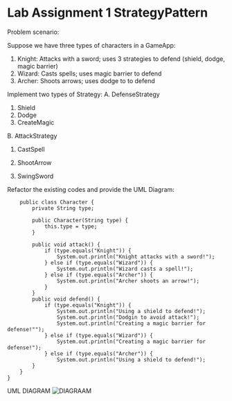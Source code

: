 # Lab Assignment 1 StrategyPattern
Problem scenario:

Suppose we have three types of characters in a GameApp:

  1. Knight: Attacks with a sword; uses 3 strategies to defend (shield, dodge, magic barrier)
  2. Wizard: Casts spells; uses magic barrier to defend
  3. Archer: Shoots arrows; uses dodge to to defend

Implement two types of Strategy:
A. DefenseStrategy

  1. Shield
  2. Dodge
  3. CreateMagic

B. AttackStrategy

  1. CastSpell
  
  2. ShootArrow
  
  3. SwingSword

 Refactor the existing codes and provide the UML Diagram:	
 
		public class Character {
		    private String type;
      
		    public Character(String type) {
		        this.type = type;
		    }
	
		    public void attack() {
		        if (type.equals("Knight")) {
		            System.out.println("Knight attacks with a sword!");
		        } else if (type.equals("Wizard")) {
		            System.out.println("Wizard casts a spell!");
		        } else if (type.equals("Archer")) {
		            System.out.println("Archer shoots an arrow!");
		        }
		    }
		    public void defend() {
		        if (type.equals("Knight")) {
		            System.out.println("Using a shield to defend!");
			        System.out.println("Dodgin to avoid attack!");
		            System.out.println("Creating a magic barrier for defense!"");		
		        } else if (type.equals("Wizard")) {
		            System.out.println("Creating a magic barrier for defense!");
		        } else if (type.equals("Archer")) {
		            System.out.println("Using a shield to defend!");
	 		}  
		}	
	}
 UML DIAGRAM
    ![DIAGRAAM](https://github.com/user-attachments/assets/f4777ce3-8780-45f0-be15-3d5316010b29)

